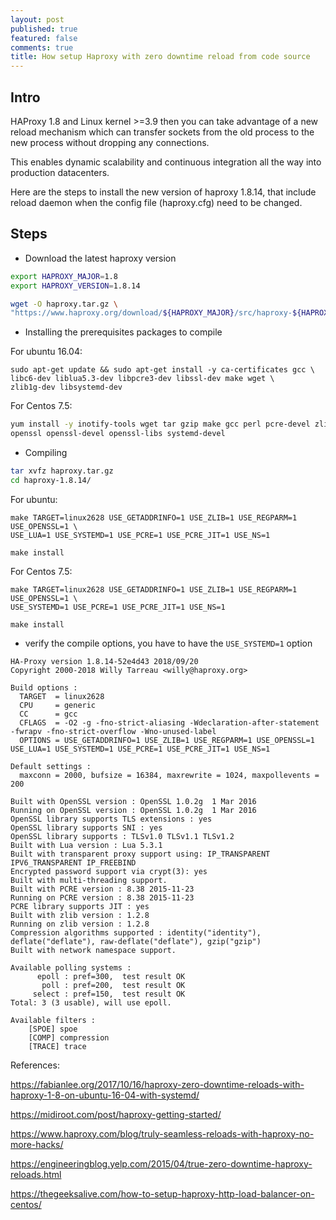 ```yaml
---
layout: post
published: true
featured: false
comments: true
title: How setup Haproxy with zero downtime reload from code source
---
```

## Intro

HAProxy 1.8 and Linux kernel >=3.9 then you can take advantage of a new reload mechanism which can transfer sockets from the old process to the new process without dropping any connections.

This enables dynamic scalability and continuous integration all the way into production datacenters.

Here are the steps to install the new version of haproxy 1.8.14, that include reload daemon when the config file (haproxy.cfg) need to be changed.


## Steps 

* Download the latest haproxy version

```sh 
export HAPROXY_MAJOR=1.8
export HAPROXY_VERSION=1.8.14

wget -O haproxy.tar.gz \
"https://www.haproxy.org/download/${HAPROXY_MAJOR}/src/haproxy-${HAPROXY_VERSION}.tar.gz"
```

* Installing the prerequisites packages to compile

For ubuntu 16.04:

```
sudo apt-get update && sudo apt-get install -y ca-certificates gcc \
libc6-dev liblua5.3-dev libpcre3-dev libssl-dev make wget \
zlib1g-dev libsystemd-dev
``` 
For Centos 7.5:

```sh
yum install -y inotify-tools wget tar gzip make gcc perl pcre-devel zlib-devel iptables \
openssl openssl-devel openssl-libs systemd-devel
```

* Compiling

```sh
tar xvfz haproxy.tar.gz
cd haproxy-1.8.14/
```

For ubuntu:
```
make TARGET=linux2628 USE_GETADDRINFO=1 USE_ZLIB=1 USE_REGPARM=1 USE_OPENSSL=1 \
USE_LUA=1 USE_SYSTEMD=1 USE_PCRE=1 USE_PCRE_JIT=1 USE_NS=1

make install
```

For Centos 7.5:
``` 
make TARGET=linux2628 USE_GETADDRINFO=1 USE_ZLIB=1 USE_REGPARM=1 USE_OPENSSL=1 \
USE_SYSTEMD=1 USE_PCRE=1 USE_PCRE_JIT=1 USE_NS=1

make install
``` 

* verify the compile options, you have to have the `USE_SYSTEMD=1` option

```
HA-Proxy version 1.8.14-52e4d43 2018/09/20
Copyright 2000-2018 Willy Tarreau <willy@haproxy.org>

Build options :
  TARGET  = linux2628
  CPU     = generic
  CC      = gcc
  CFLAGS  = -O2 -g -fno-strict-aliasing -Wdeclaration-after-statement -fwrapv -fno-strict-overflow -Wno-unused-label
  OPTIONS = USE_GETADDRINFO=1 USE_ZLIB=1 USE_REGPARM=1 USE_OPENSSL=1 USE_LUA=1 USE_SYSTEMD=1 USE_PCRE=1 USE_PCRE_JIT=1 USE_NS=1

Default settings :
  maxconn = 2000, bufsize = 16384, maxrewrite = 1024, maxpollevents = 200

Built with OpenSSL version : OpenSSL 1.0.2g  1 Mar 2016
Running on OpenSSL version : OpenSSL 1.0.2g  1 Mar 2016
OpenSSL library supports TLS extensions : yes
OpenSSL library supports SNI : yes
OpenSSL library supports : TLSv1.0 TLSv1.1 TLSv1.2
Built with Lua version : Lua 5.3.1
Built with transparent proxy support using: IP_TRANSPARENT IPV6_TRANSPARENT IP_FREEBIND
Encrypted password support via crypt(3): yes
Built with multi-threading support.
Built with PCRE version : 8.38 2015-11-23
Running on PCRE version : 8.38 2015-11-23
PCRE library supports JIT : yes
Built with zlib version : 1.2.8
Running on zlib version : 1.2.8
Compression algorithms supported : identity("identity"), deflate("deflate"), raw-deflate("deflate"), gzip("gzip")
Built with network namespace support.

Available polling systems :
      epoll : pref=300,  test result OK
       poll : pref=200,  test result OK
     select : pref=150,  test result OK
Total: 3 (3 usable), will use epoll.

Available filters :
	[SPOE] spoe
	[COMP] compression
	[TRACE] trace
```

References:

https://fabianlee.org/2017/10/16/haproxy-zero-downtime-reloads-with-haproxy-1-8-on-ubuntu-16-04-with-systemd/

https://midiroot.com/post/haproxy-getting-started/

https://www.haproxy.com/blog/truly-seamless-reloads-with-haproxy-no-more-hacks/

https://engineeringblog.yelp.com/2015/04/true-zero-downtime-haproxy-reloads.html

https://thegeeksalive.com/how-to-setup-haproxy-http-load-balancer-on-centos/
